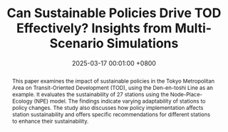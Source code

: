 ---
title:          "Can Sustainable Policies Drive TOD Effectively? Insights from Multi-Scenario Simulations"
date:           2025-03-17 00:01:00 +0800
selected:       false
pub:            "Journal of Environmental Management"
pub_date:       "2025"
abstract: >-
 This paper examines the impact of sustainable policies in the Tokyo Metropolitan Area on Transit-Oriented Development (TOD), using the Den-en-toshi Line as an example. It evaluates the sustainability of 27 stations using the Node-Place-Ecology (NPE) model. The findings indicate varying adaptability of stations to policy changes. The study also discusses how policy implementation affects station sustainability and offers specific recommendations for different stations to enhance their sustainability.
cover:          /assets/images/covers/cover25-2.jpg
authors:
- Weiyao Yang,Sunan Tian,Mingyu Zhai*,Fupeng Li,Da Huo,Suoao Wang, Sijie Liu,Zenghui Liu.
links:
  Paper: http://dx.doi.org/10.1016/j.jenvman.2025.104246
---